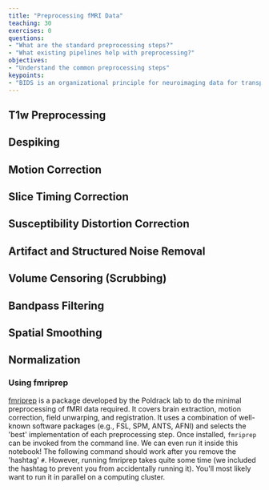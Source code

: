 ```yaml
---
title: "Preprocessing fMRI Data"
teaching: 30
exercises: 0
questions:
- "What are the standard preprocessing steps?"
- "What existing pipelines help with preprocessing?"
objectives:
- "Understand the common preprocessing steps"
keypoints:
- "BIDS is an organizational principle for neuroimaging data for transparent data sharing"
---
```


## T1w Preprocessing

## Despiking

## Motion Correction

## Slice Timing Correction

## Susceptibility Distortion Correction

## Artifact and Structured Noise Removal

## Volume Censoring (Scrubbing)

## Bandpass Filtering

## Spatial Smoothing

## Normalization

### Using fmriprep
[fmriprep](https://fmriprep.readthedocs.io/en/stable/) is a package developed by the Poldrack lab to do the minimal preprocessing of fMRI data required. It covers brain extraction, motion correction, field unwarping, and registration. It uses a combination of well-known software packages (e.g., FSL, SPM, ANTS, AFNI) and selects the 'best' implementation of each preprocessing step.
Once installed, `fmriprep` can be invoked from the command line. We can even run it inside this notebook! The following command should work after you remove the 'hashtag' `#`.
However, running fmriprep takes quite some time (we included the hashtag to prevent you from accidentally running it). You'll most likely want to run it in parallel on a computing cluster.
